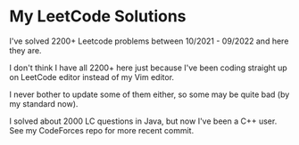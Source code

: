 # My LeetCode Solutions

I've solved 2200+ Leetcode problems between 10/2021 - 09/2022 and here they are. 

I don't think I have all 2200+ here just because I've been coding straight up on LeetCode editor instead of my Vim editor.

I never bother to update some of them either, so some may be quite bad (by my standard now).

I solved about 2000 LC questions in Java, but now I've been a C++ user. See my CodeForces repo for more recent commit.